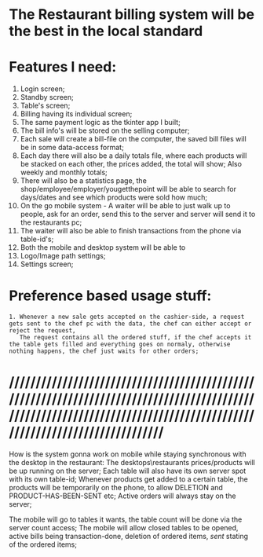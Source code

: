 # The Restaurant billing system will be the best in the local standard

# Features I need:
  1. Login screen;
  2. Standby screen;
  3. Table's screen;
  4. Billing having its individual screen;
  5. The same payment logic as the tkinter app I built;
  6. The bill info's will be stored on the selling computer;
  7. Each sale will create a bill-file on the computer, the saved bill files will be in some data-access format;
  8. Each day there will also be a daily totals file, where each products will be stacked on each other, the prices added, the total will show; Also weekly and monthly totals;
  9. There will also be a statistics page, the shop/employee/employer/yougetthepoint will be able to search for days/dates and see which products were sold how much;
  10. On the go mobile system - A waiter will be able to just walk up to people, ask for an order, send this to the server and server will send it to the restaurants pc;
  11. The waiter will also be able to finish transactions from the phone via table-id's;
  12. Both the mobile and desktop system will be able to
  13. Logo/Image path settings;
  14. Settings screen;

  # Preference based usage stuff:
    1. Whenever a new sale gets accepted on the cashier-side, a request gets sent to the chef pc with the data, the chef can either accept or reject the request,
       The request contains all the ordered stuff, if the chef accepts it the table gets filled and everything goes on normaly, otherwise nothing happens, the chef just waits for other orders;

# ///////////////////////////////////////////////////////////////////////////////////////////////////////////////////////////////////////////////////////////////////////
How is the system gonna work on mobile while staying synchronous with the desktop in the restaurant:
  The desktops\restaurants prices/products will be up running on the server;
  Each table will also have its own server spot with its own table-id;
  Whenever products get added to a certain table, the products will be temporarily on the phone, to allow DELETION and PRODUCT-HAS-BEEN-SENT etc;
  Active orders will always stay on the server;
  
  The mobile will go to tables it wants, the table count will be done via the server count access;
  The mobile will allow closed tables to be opened, active bills being transaction-done, deletion of ordered items, *sent* stating of the ordered items;
